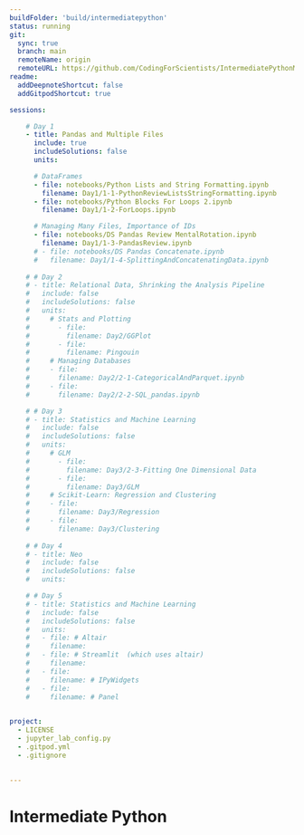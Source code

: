 ```yaml
---
buildFolder: 'build/intermediatepython'
status: running
git:
  sync: true
  branch: main
  remoteName: origin
  remoteURL: https://github.com/CodingForScientists/IntermediatePythonMPI2022
readme:
  addDeepnoteShortcut: false
  addGitpodShortcut: true

sessions:

    # Day 1
    - title: Pandas and Multiple Files
      include: true
      includeSolutions: false
      units:

      # DataFrames
      - file: notebooks/Python Lists and String Formatting.ipynb
        filename: Day1/1-1-PythonReviewListsStringFormatting.ipynb
      - file: notebooks/Python Blocks For Loops 2.ipynb
        filename: Day1/1-2-ForLoops.ipynb     

      # Managing Many Files, Importance of IDs
      - file: notebooks/DS Pandas Review MentalRotation.ipynb
        filename: Day1/1-3-PandasReview.ipynb
      # - file: notebooks/DS Pandas Concatenate.ipynb
      #   filename: Day1/1-4-SplittingAndConcatenatingData.ipynb
      
    # # Day 2
    # - title: Relational Data, Shrinking the Analysis Pipeline
    #   include: false
    #   includeSolutions: false
    #   units:
    #     # Stats and Plotting
    #       - file:
    #         filename: Day2/GGPlot
    #       - file:
    #         filename: Pingouin
    #     # Managing Databases
    #     - file:
    #       filename: Day2/2-1-CategoricalAndParquet.ipynb
    #     - file:
    #       filename: Day2/2-2-SQL_pandas.ipynb

    # # Day 3
    # - title: Statistics and Machine Learning
    #   include: false
    #   includeSolutions: false
    #   units:
    #     # GLM
    #       - file:
    #         filename: Day3/2-3-Fitting One Dimensional Data
    #       - file:
    #         filename: Day3/GLM
    #     # Scikit-Learn: Regression and Clustering
    #     - file:
    #       filename: Day3/Regression
    #     - file:
    #       filename: Day3/Clustering
    
    # # Day 4
    # - title: Neo
    #   include: false
    #   includeSolutions: false
    #   units:

    # # Day 5
    # - title: Statistics and Machine Learning
    #   include: false
    #   includeSolutions: false
    #   units:
    #   - file: # Altair
    #     filename: 
    #   - file: # Streamlit  (which uses altair)
    #     filename: 
    #   - file:   
    #     filename: # IPyWidgets
    #   - file: 
    #     filename: # Panel

    
project:
  - LICENSE
  - jupyter_lab_config.py
  - .gitpod.yml
  - .gitignore
  

---
```




# Intermediate Python
